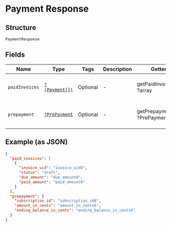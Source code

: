 
# Payment Response

## Structure

`PaymentResponse`

## Fields

| Name | Type | Tags | Description | Getter | Setter |
|  --- | --- | --- | --- | --- | --- |
| `paidInvoices` | [`?(Payment[])`](../../doc/models/payment.md) | Optional | - | getPaidInvoices(): ?array | setPaidInvoices(?array paidInvoices): void |
| `prepayment` | [`?PrePayment`](../../doc/models/pre-payment.md) | Optional | - | getPrepayment(): ?PrePayment | setPrepayment(?PrePayment prepayment): void |

## Example (as JSON)

```json
{
  "paid_invoices": [
    {
      "invoice_uid": "invoice_uid8",
      "status": "draft",
      "due_amount": "due_amount0",
      "paid_amount": "paid_amount0"
    }
  ],
  "prepayment": {
    "subscription_id": "subscription_id8",
    "amount_in_cents": "amount_in_cents6",
    "ending_balance_in_cents": "ending_balance_in_cents4"
  }
}
```

